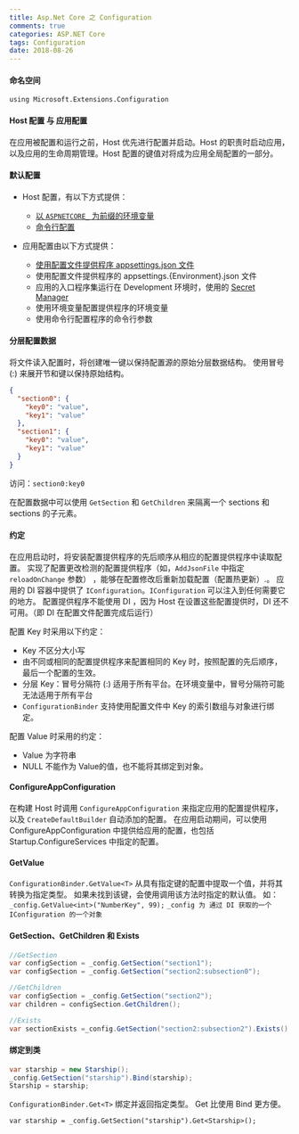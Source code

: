 ```yaml
---
title: Asp.Net Core 之 Configuration
comments: true
categories: ASP.NET Core
tags: Configuration
date: 2018-08-26
---
```


#### 命名空间
`using Microsoft.Extensions.Configuration` 

#### Host 配置 与 应用配置
在应用被配置和运行之前，Host 优先进行配置并启动。Host 的职责时启动应用，以及应用的生命周期管理。Host 配置的键值对将成为应用全局配置的一部分。

#### 默认配置
+ Host 配置，有以下方式提供：
    - [以 `ASPNETCORE_` 为前缀的环境变量](https://docs.microsoft.com/en-us/aspnet/core/fundamentals/configuration/?view=aspnetcore-2.2#environment-variables-configuration-provider)
    - [命令行配置](https://docs.microsoft.com/en-us/aspnet/core/fundamentals/configuration/?view=aspnetcore-2.2#command-line-configuration-provider)
    
+ 应用配置由以下方式提供：
    - [使用配置文件提供程序 appsettings.json 文件](https://docs.microsoft.com/en-us/aspnet/core/fundamentals/configuration/?view=aspnetcore-2.2#file-configuration-provider)
    - 使用配置文件提供程序的 appsettings.{Environment}.json 文件
    - 应用的入口程序集运行在 Development 环境时，使用的 [Secret Manager](https://docs.microsoft.com/en-us/aspnet/core/security/app-secrets?view=aspnetcore-2.2&tabs=windows)
    - 使用环境变量配置提供程序的环境变量
    - 使用命令行配置程序的命令行参数

#### 分层配置数据
将文件读入配置时，将创建唯一键以保持配置源的原始分层数据结构。 使用冒号 (:) 来展开节和键以保持原始结构。

```json
{
  "section0": {
    "key0": "value",
    "key1": "value"
  },
  "section1": {
    "key0": "value",
    "key1": "value"
  }
}
```
访问：`section0:key0`

在配置数据中可以使用 `GetSection`  和 `GetChildren`  来隔离一个 sections 和 sections 的子元素。

#### 约定
在应用启动时，将安装配置提供程序的先后顺序从相应的配置提供程序中读取配置。
实现了配置更改检测的配置提供程序（如，`AddJsonFile`  中指定 `reloadOnChange` 参数）  ，能够在配置修改后重新加载配置（配置热更新）.。
应用的 DI 容器中提供了 `IConfiguration`。`IConfiguration` 可以注入到任何需要它的地方。
配置提供程序不能使用 DI ，因为 Host 在设置这些配置提供时，DI 还不可用。（即 DI 在配置文件配置完成后运行）

配置 Key 时采用以下约定：
+ Key 不区分大小写
+ 由不同或相同的配置提供程序来配置相同的 Key 时，按照配置的先后顺序，最后一个配置的生效。
+ 分层 Key：冒号分隔符 (:) 适用于所有平台。在环境变量中，冒号分隔符可能无法适用于所有平台
+ `ConfigurationBinder` 支持使用配置文件中 Key 的索引数组与对象进行绑定。

配置 Value 时采用的约定：
+ Value 为字符串
+ NULL 不能作为 Value的值，也不能将其绑定到对象。

#### ConfigureAppConfiguration
在构建 Host 时调用 `ConfigureAppConfiguration` 来指定应用的配置提供程序，以及 `CreateDefaultBuilder` 自动添加的配置。
在应用启动期间，可以使用 ConfigureAppConfiguration 中提供给应用的配置，也包括 Startup.ConfigureServices 中指定的配置。

#### GetValue
`ConfigurationBinder.GetValue<T>` 从具有指定键的配置中提取一个值，并将其转换为指定类型。 如果未找到该键，会使用调用该方法时指定的默认值。
如：
`_config.GetValue<int>("NumberKey", 99);` 
`_config 为 通过 DI 获取的一个 IConfiguration 的一个对象`

#### GetSection、GetChildren 和 Exists
```Java
//GetSection
var configSection = _config.GetSection("section1");
var configSection = _config.GetSection("section2:subsection0");

//GetChildren
var configSection = _config.GetSection("section2"); 
var children = configSection.GetChildren();

//Exists
var sectionExists =_config.GetSection("section2:subsection2").Exists();
```

#### 绑定到类
```java
var starship = new Starship();
_config.GetSection("starship").Bind(starship);
Starship = starship;
```

`ConfigurationBinder.Get<T>`  绑定并返回指定类型。 Get<T> 比使用 Bind 更方便。

`var starship = _config.GetSection("starship").Get<Starship>();`

